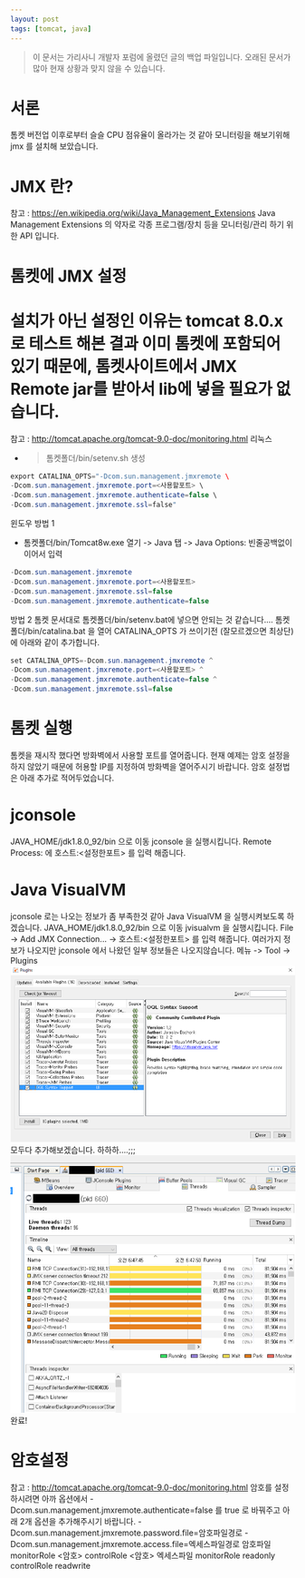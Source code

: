 ```yaml
---
layout: post
tags: [tomcat, java]
---
```


> 이 문서는 가리사니 개발자 포럼에 올렸던 글의 백업 파일입니다.
오래된 문서가 많아 현재 상황과 맞지 않을 수 있습니다.


# 서론
톰켓 버전업 이후로부터 슬슬 CPU 점유율이 올라가는 것 같아 모니터링을 해보기위해 jmx 를 설치해 보았습니다.


# JMX 란?
참고 : https://en.wikipedia.org/wiki/Java_Management_Extensions
Java Management Extensions 의 약자로 각종 프로그램/장치 등을 모니터링/관리 하기 위한 API 입니다.


# 톰켓에 JMX 설정
# 설치가 아닌 설정인 이유는 tomcat 8.0.x 로 테스트 해본 결과 이미 톰켓에 포함되어 있기 때문에, 톰켓사이트에서 JMX Remote jar를 받아서 lib에 넣을 필요가 없습니다.
참고 : http://tomcat.apache.org/tomcat-9.0-doc/monitoring.html
리눅스
- > 톰켓폴더/bin/setenv.sh 생성
``` java
export CATALINA_OPTS="-Dcom.sun.management.jmxremote \
-Dcom.sun.management.jmxremote.port=<사용할포트> \
-Dcom.sun.management.jmxremote.authenticate=false \
-Dcom.sun.management.jmxremote.ssl=false"
```
윈도우
방법 1
- 톰켓폴더/bin/Tomcat8w.exe 열기 -> Java 탭 -> Java Options: 빈줄공백없이 이어서 입력
``` java
-Dcom.sun.management.jmxremote
-Dcom.sun.management.jmxremote.port=<사용할포트>
-Dcom.sun.management.jmxremote.ssl=false
-Dcom.sun.management.jmxremote.authenticate=false
```
방법 2
톰켓 문서대로 톰켓폴더/bin/setenv.bat에 넣으면 안되는 것 같습니다....
톰켓폴더/bin/catalina.bat 을 열어 CATALINA_OPTS 가 쓰이기전 (잘모르겠으면 최상단) 에 아래와 같이 추가합니다.
``` java
set CATALINA_OPTS=-Dcom.sun.management.jmxremote ^
-Dcom.sun.management.jmxremote.port=<사용할포트> ^
-Dcom.sun.management.jmxremote.authenticate=false ^
-Dcom.sun.management.jmxremote.ssl=false
```


# 톰켓 실행
톰켓을 재시작 했다면 방화벽에서 사용할 포트를 열어줍니다.
현재 예제는 암호 설정을 하지 않았기 때문에 허용할 IP를 지정하여 방화벽을 열어주시기 바랍니다.
암호 설정법은 아래 추가로 적어두었습니다.


# jconsole
JAVA_HOME/jdk1.8.0_92/bin 으로 이동 jconsole 을 실행시킵니다.
Remote Process: 에 호스트:<설정한포트> 를 입력 해줍니다.


# Java VisualVM
jconsole 로는 나오는 정보가 좀 부족한것 같아 Java VisualVM 을 실행시켜보도록 하겠습니다.
JAVA_HOME/jdk1.8.0_92/bin 으로 이동 jvisualvm 을 실행시킵니다.
File -> Add JMX Connection... ->  호스트:<설정한포트> 를 입력 해줍니다.
여러가지 정보가 나오지만 jconsole 에서 나왔던 일부 정보들은 나오지않습니다.
메뉴 -> Tool -> Plugins
![](/file/old/149.png)
모두다 추가해보겠습니다. 하하하....;;;
![](/file/old/150.png)
완료!


# 암호설정
참고 : http://tomcat.apache.org/tomcat-9.0-doc/monitoring.html
암호를 설정하시려면 아까 옵션에서
-Dcom.sun.management.jmxremote.authenticate=false 를 true 로 바꿔주고 아래 2개 옵션을 추가해주시기 바랍니다.
-Dcom.sun.management.jmxremote.password.file=암호파일경로
-Dcom.sun.management.jmxremote.access.file=엑세스파일경로
암호파일
monitorRole <암호>
controlRole <암호>
엑세스파일
monitorRole readonly
controlRole readwrite
